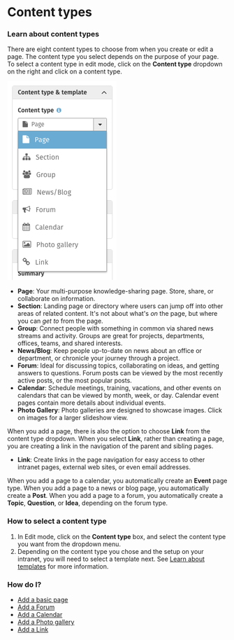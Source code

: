 # Content types



### Learn about content types

There are eight content types to choose from when you create or edit a page. The content type you select depends on the purpose of your page. To select a content type in edit mode, click on the **Content type** dropdown on the right and click on a content type.  
  


![](../../.gitbook/assets/1%20%2828%29.png)

* **Page**: Your multi-purpose knowledge-sharing page. Store, share, or collaborate on information. 
* **Section**: Landing page or directory where users can jump off into other areas of related content. It's not about what's _on_ the page, but where you can _get to_ from the page.
* **Group**: Connect people with something in common via shared news streams and activity. Groups are great for projects, departments, offices, teams, and shared interests.
* **News/Blog**: Keep people up-to-date on news about an office or department, or chronicle your journey through a project.
* **Forum**: Ideal for discussing topics, collaborating on ideas, and getting answers to questions. Forum posts can be viewed by the most recently active posts, or the most popular posts.
* **Calendar**: Schedule meetings, training, vacations, and other events on calendars that can be viewed by month, week, or day. Calendar event pages contain more details about individual events.
* **Photo Gallery**: Photo galleries are designed to showcase images. Click on images for a larger slideshow view.

When you add a page, there is also the option to choose **Link** from the content type dropdown. When you select **Link**, rather than creating a page, you are creating a link in the navigation of the parent and sibling pages.

* **Link**: Create links in the page navigation for easy access to other intranet pages, external web sites, or even email addresses.

When you add a page to a calendar, you automatically create an **Event** page type. When you add a page to a news or blog page, you automatically create a **Post**. When you add a page to a forum, you automatically create a **Topic**, **Question**, or **Idea**, depending on the forum type.

### How to select a content type

1. In Edit mode, click on the **Content type** box, and select the content type you want from the dropdown menu.
2. Depending on the content type you chose and the setup on your intranet, you will need to select a template next. See [Learn about templates](templates.md) for more information.

### How do I?

* [Add a basic page](add-a-page-or-post.md)
* [Add a Forum](add-a-forum.md)
* [Add a Calendar](add-a-calendar/)
* [Add a Photo gallery](add-a-photo-gallery/)
* [Add a Link](add-link-in-navigation.md)

